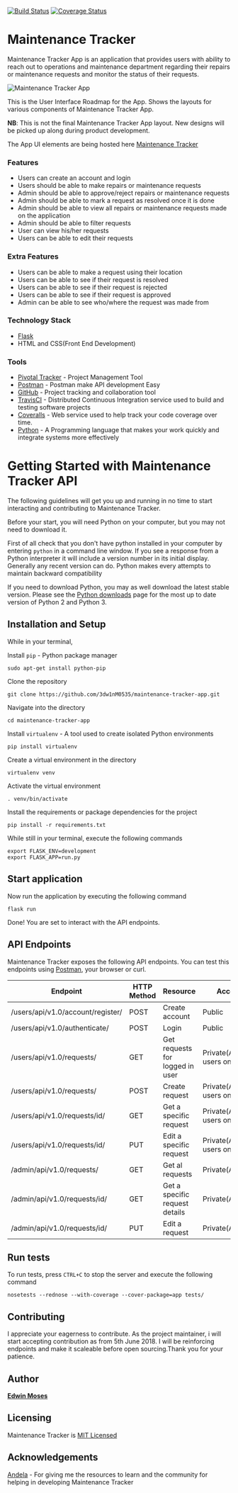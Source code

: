 [![Build Status](https://travis-ci.org/3dw1nM0535/maintenance-tracker-app.svg?branch=develop)](https://travis-ci.org/3dw1nM0535/maintenance-tracker-app)
[![Coverage Status](https://coveralls.io/repos/github/3dw1nM0535/maintenance-tracker-app-ui/badge.svg)](https://coveralls.io/github/3dw1nM0535/maintenance-tracker-app-ui)

# Maintenance Tracker

Maintenance Tracker App is an application that provides users with ability to reach out
to operations and maintenance department regarding their repairs or maintenance requests
and monitor the status of their requests.

![Maintenance Tracker App](https://res.cloudinary.com/dazskjikr/image/upload/v1527438181/Screenshot_from_2018-05-27_19-09-31.png)

This is the User Interface Roadmap for the App. Shows the layouts for various components of Maintenance
Tracker App.

**NB**: This is not the final Maintenance Tracker App layout. New designs will be picked up along during product development.

The App UI elements are being hosted here [Maintenance Tracker](https://3dw1nm0535.github.io/maintenance-tracker-app-ui/)

### Features
 * Users can create an account and login
 * Users should be able to make repairs or maintenance requests
 * Admin should be able to approve/reject repairs or maintenance requests
 * Admin should be able to mark a request as resolved once it is done
 * Admin should be able to view all repairs or maintenance requests made on the application
 * Admin should be able to filter requests
 * User can view his/her requests
 * Users can be able to edit their requests

### Extra Features
 * Users can be able to make a request using their location
 * Users can be able to see if their request is resolved
 * Users can be able to see if their request is rejected
 * Users can be able to see if their request is approved
 * Admin can be able to see who/where the request was made from

### Technology Stack
 * [Flask](http://flask.pocoo.org/)
 * HTML and CSS(Front End Development)

### Tools
 * [Pivotal Tracker](https://www.pivotaltracker.com/n/projects/2174758) - Project Management Tool
 * [Postman](https://www.getpostman.com/) - Postman make API development Easy
 * [GitHub](https://github.com/3dw1nM0535/maintenance-tracker-app-ui) - Project tracking and collaboration tool
 * [TravisCI](https://travis-ci.org/3dw1nM0535/maintenance-tracker-app-ui) - Distributed Continuous Integration service used
 to build and testing software projects
 * [Coveralls](https://coveralls.io/jobs/37078082) - Web service used to help track your code coverage over time.
 * [Python](https://www.python.org/) - A Programming language that makes your work quickly and integrate systems more effectively

# Getting Started with Maintenance Tracker API

The following guidelines will get you up and running in no time to start interacting and contributing to Maintenance Tracker.

Before your start, you will need Python on your computer, but you may not need to download it.

First of all check that you don't have python installed in your computer by entering `python` in a command line window. If you see
a response from a Python interpreter it will include a version number in its initial display. Generally any recent version can do. Python makes every attempts to maintain backward compatibility

If you need to download Python, you may as well download the latest stable version. Please see the [Python downloads](https://www.python.org/downloads/) page for the most up to date version of Python 2 and Python 3.

## Installation and Setup

While in your terminal,

Install `pip` - Python package manager

```
sudo apt-get install python-pip
```

Clone the repository

```
git clone https://github.com/3dw1nM0535/maintenance-tracker-app.git
```

Navigate into the directory

```
cd maintenance-tracker-app
```

Install `virtualenv` - A tool used to create isolated Python environments

```
pip install virtualenv
```

Create a virtual environment in the directory

```
virtualenv venv
```

Activate the virtual environment

```
. venv/bin/activate
```

Install the requirements or package dependencies for the project

```
pip install -r requirements.txt
```

While still in your terminal, execute the following commands

```
export FLASK_ENV=development
export FLASK_APP=run.py
```

## Start application

Now run the application by executing the following command

```
flask run
```

Done! You are set to interact with the API endpoints.

## API Endpoints

Maintenance Tracker exposes the following API endpoints. You can test this endpoints using [Postman](https://www.getpostman.com/),
your browser or curl.

**Endpoint** | **HTTP Method** | **Resource** | **Access Type** 
-------------|-----------------|--------------|----------------
/users/api/v1.0/account/register/ | POST | Create account | Public
/users/api/v1.0/authenticate/ | POST | Login | Public
/users/api/v1.0/requests/ | GET | Get requests for logged in user | Private(Authenticated users only)
/users/api/v1.0/requests/ | POST | Create request | Private(Authenticated users only)
/users/api/v1.0/requests/id/ | GET | Get a specific request | Private(Authenticated users only)
/users/api/v1.0/requests/id/ | PUT | Edit a specific request | Private(Authenticated users only)
/admin/api/v1.0/requests/ | GET | Get al requests | Private(Admin only)
/admin/api/v1.0/requests/id/ | GET | Get a specific request details | Private(Admin only)
/admin/api/v1.0/requests/id/ | PUT | Edit a request | Private(Admin only)

## Run tests

To run tests, press `CTRL+C` to stop the server and execute the following command

```
nosetests --rednose --with-coverage --cover-package=app tests/
```

## Contributing
I appreciate your eagerness to contribute. As the project maintainer, i will start accepting contribution as from 5th June 2018.
I will be reinforcing endpoints and make it scaleable before open sourcing.Thank you for your patience.

## Author

[**Edwin Moses**](https://github.com/3dw1nM0535)

## Licensing

Maintenance Tracker is [MIT Licensed]()

## Acknowledgements

[Andela](https://andela.com) - For giving me the resources to learn and the community for helping in developing Maintenance Tracker

